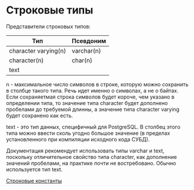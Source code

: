 # Строковые типы

Представители строковых типов:

Тип | Псевдоним
--- | ---
character varying(n) | varchar(n)
character(n) | char(n)
text |

n - максимальное число символов в строке, которую можно сохранить в столбце такого типа. Речь идет именно о символах, а не о байтах. Если сохраняетмая строка символов будет короче, чем указано в определении типа, то значение типа character будет дополнено пробелами до требуемой длинны, а значение типа character varying будет сохранено как есть.

text - это тип данных, специфичный для PostgreSQL. В столбец этого типа можно ввести сколь угодно большое значение (в пределах установленного при компиляции исходного кода СУБД).

Документация рекомендует использовать типы varchar и text, поскольку отличительное свойство типа character, как дополнение значений пробелами, на практике почти не востребовано. Обычно используется тип text.

[Строковые константы](./CONST.md)
